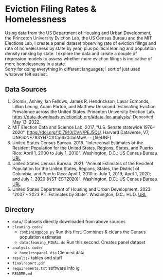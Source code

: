 # Eviction Filing Rates & Homelessness

Using data from the US Department of Housing and Urban Development, the Princeton University Eviction Lab, the US Census Bureau and the MIT Elections Lab, I create a panel dataset observing rate of eviction filings and rate of homelessness by state by year, plus political leaning and population density ranking by state. I explore the data and create a couple of regression models to assess whether more eviction filings is indicative of more homelessness in a state.  
Sorry for doing everything in different languages; I sort of just used whatever felt easiest.

## Data Sources ##
1. Gromis, Ashley, Ian Fellows, James R. Hendrickson, Lavar Edmonds, Lillian Leung, Adam Porton, and Matthew Desmond. Estimating Eviction Prevalence across the United States. Princeton University Eviction Lab. https://data-downloads.evictionlab.org/#data-for-analysis/. Deposited May 13, 2022.
2. MIT Election Data and Science Lab, 2017, "U.S. Senate statewide 1976–2020", https://doi.org/10.7910/DVN/PEJ5QU, Harvard Dataverse, V7, UNF:6:NFZ83YH7C/fCm6x0stmMwA== [fileUNF]
3. United States Census Bureau. 2016. "Intercensal Estimates of the Resident Population for the United States, Regions, States, and Puerto Rico: April 1, 2000 to July 1, 2010". Washington, D.C.: US Census Bureau. [URL](https://www2.census.gov/programs-surveys/popest/tables/2000-2010/intercensal/state/)
4. United States Census Bureau. 2021. "Annual Estimates of the Resident Population for the United States, Regions, States, the District of Columbia, and Puerto Rico: April 1, 2010 to July 1, 2019; April 1, 2020; and July 1, 2020 (NST-EST2020)". Washington, D.C.: US Census Bureau. [URL](https://www2.census.gov/programs-surveys/popest/tables/2010-2020/state/totals/)
5. United States Department of Housing and Urban Development. 2023. "2007 - 2023 PIT Estimates by State". Washington, D.C.: HUD. [URL](https://www.hudexchange.info/resource/3031/pit-and-hic-data-since-2007/)

## Directory ##

- `data/`  Datasets directly downloaded from above sources
- `cleaning-code/`
    - `combiningpops.py` Run this first. Combines & cleans the Census population estimates
    - `datacleaning_FINAL.do` Run this second. Creates panel dataset
- `analysis-code/`
    - `homelesspanel.dta` Cleaned data
- `results/` tables and stuff
- `finalreport.pdf`
- `requirements.txt` software info ig
- `README.md`

